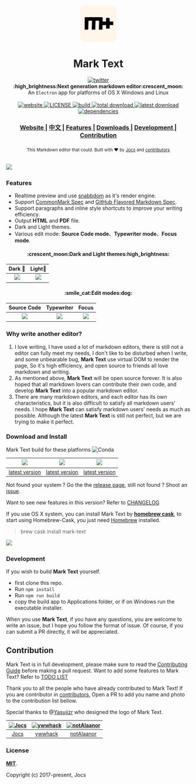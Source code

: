 <p align="center"><img src="https://github.com/marktext/marktext/blob/master/static/logo-small.png" alt="mark text" width="100" height="100"></p>

<h1 align="center">Mark Text</h1>

<div align="center">
  <a href="https://twitter.com/intent/tweet?text=Wow:&url=https%3A%2F%2Fgithub.com%2Fmarktext%2Fmarktext">
    <img src="https://img.shields.io/twitter/url/https/github.com/marktext/marktext.svg?style=for-the-badge" alt="twitter">
  </a>
</div>
<div align="center">
  <strong>:high_brightness:Next generation markdown editor:crescent_moon:</strong>
</div>
<div align="center">
  An <code>Electron</code> app for platforms of OS X Windows and Linux
</div>

<br />

<div align="center">
  <!-- Version -->
  <a href="https://marktext.github.io/website">
    <img src="https://badge.fury.io/gh/jocs%2Fmarktext.svg" alt="website">
  </a>
  <!-- License -->
  <a href="https://marktext.github.io/website">
    <img src="https://img.shields.io/github/license/marktext/marktext.svg" alt="LICENSE">
  </a>
  <!-- Build Status -->
  <a href="https://marktext.github.io/website">
    <img src="https://travis-ci.org/marktext/marktext.svg?branch=master" alt="build">
  </a>
  <!-- Downloads total -->
  <a href="https://marktext.github.io/website">
    <img src="https://img.shields.io/github/downloads/marktext/marktext/total.svg" alt="total download">
  </a>
  <!-- Downloads latest release -->
  <a href="https://marktext.github.io/website">
    <img src="https://img.shields.io/github/downloads/marktext/marktext/latest/total.svg" alt="latest download">
  </a>
  <!-- deps -->
  <a href="https://marktext.github.io/website">
    <img src="https://img.shields.io/hackage-deps/v/lens.svg" alt="dependencies">
  </a>
</div>

<div align="center">
  <h3>
    <a href="https://marktext.github.io/website">
      Website
    </a>
    <span> | </span>
    <a href="https://github.com/marktext/marktext/blob/master/doc/i18n/zh_cn.md#readme">
      中文
    </a>
    <span> | </span>
    <a href="https://github.com/marktext/marktext#features">
      Features
    </a>
    <span> | </span>
    <a href="https://github.com/marktext/marktext#download-and-install">
      Downloads
    </a>
    <span> | </span>
    <a href="https://github.com/marktext/marktext#development">
      Development
    </a>
    <span> | </span>
    <a href="https://github.com/marktext/marktext#contribution">
      Contribution
    </a>
  </h3>
</div>

<div align="center">
  <sub>This Markdown editor that could. Built with ❤︎ by
  <a href="https://github.com/Jocs">Jocs</a> and
  <a href="https://github.com/marktext/marktext/graphs/contributors">
    contributors
  </a>
</div>

<br />

![](https://github.com/marktext/marktext/blob/master/doc/marktext.gif)

### Features

- Realtime preview and use [snabbdom](https://github.com/snabbdom/snabbdom) as it's render engine.
- Support [CommonMark Spec](http://spec.commonmark.org/0.28/) and [GitHub Flavored Markdown Spec](http://spec.commonmark.org/0.28/).
- Support paragraphs and inline style shortcuts to improve your writing efficiency.
- Output **HTML** and **PDF** file.
- Dark and Light themes.
- Various edit mode: **Source Code mode**、**Typewriter mode**、**Focus mode**.

<h4 align="center">:crescent_moon:Dark and Light themes:high_brightness:</h4>

|                     Dark :crescent_moon:                     |                    Light:high_brightness:                    |
| :----------------------------------------------------------: | :----------------------------------------------------------: |
| ![](https://github.com/marktext/marktext/blob/master/doc/dark.jpg) | ![](https://github.com/marktext/marktext/blob/master/doc/light.jpg) |

<h4 align="center">:smile_cat:Edit modes:dog:</h4>

|                         Source Code                          |                          Typewriter                          |                            Focus                             |
| :----------------------------------------------------------: | :----------------------------------------------------------: | :----------------------------------------------------------: |
| ![](https://github.com/marktext/marktext/blob/master/doc/source.gif) | ![](https://github.com/marktext/marktext/blob/master/doc/typewriter.gif) | ![](https://github.com/marktext/marktext/blob/master/doc/focus.gif) |

### Why write another editor?

1. I love writing, I have used a lot of markdown editors, there is still not a editor can fully meet my needs, I don't like to be disturbed when I write, and some unbearable bug, **Mark Text** use virtual DOM to render the page, So it's high efficiency, and open source to friends all love markdown and writing.
2. As mentioned above, **Mark Text** will be open source forever. It is also hoped that all markdown lovers can contribute their own code, and develop **Mark Text** into a popular markdown editor.
3. There are many markdown editors, and each editor has its own characteristics, but it is also difficult to satisfy all markdown users' needs. I hope **Mark Text** can satisfy markdown users' needs as much as possible. Although the latest **Mark Text** is still not perfect, but we are trying to make it perfect.

### Download and Install

Mark Text build for these platforms ![Conda](https://img.shields.io/conda/pn/conda-forge/python.svg?style=for-the-badge)

| ![]( https://github.com/ryanoasis/nerd-fonts/wiki/screenshots/v1.0.x/mac-pass-sm.png) | ![]( https://github.com/ryanoasis/nerd-fonts/wiki/screenshots/v1.0.x/windows-pass-sm.png) | ![]( https://github.com/ryanoasis/nerd-fonts/wiki/screenshots/v1.0.x/linux-pass-sm.png) |
| :----------------------------------------------------------: | :----------------------------------------------------------: | :----------------------------------------------------------: |
| [latest version](https://github.com/marktext/marktext/releases/download/v0.7.17/marktext-0.7.17.dmg) | [latest version](https://github.com/marktext/marktext/releases/download/v0.7.17/marktext-setup-0.7.17.exe) | [latest version](https://github.com/marktext/marktext/releases/download/v0.7.17/marktext-0.7.17-x86_64.AppImage) |

Not found your system ? Go the the [release page](https://github.com/marktext/marktext/releases), still not found ? Shoot an [issue](https://github.com/marktext/marktext/issues).

Want to see new features in this version? Refer to [CHANGELOG](https://github.com/marktext/marktext/blob/master/.github/CHANGELOG.md)

If you use OS X system, you can install Mark Text by [**homebrew cask**](https://github.com/caskroom/homebrew-cask), to start using Homebrew-Cask, you just need [Homebrew](http://brew.sh/) installed.

> brew cask install mark-text

![](https://github.com/marktext/marktext/blob/master/doc/brew-cask.jpg)

### Development

If you wish to build **Mark Text** yourself.

- first clone this repo.
- Run `npm install`
- Run `npm run build`
- copy the build app to Applications folder, or if on Windows run the executable installer.

When you use **Mark Text**, if you have any questions, you are welcome to write an issue, but I hope you follow the format of issue. Of course, if you can submit a PR directly, it will be appreciated.

## Contribution

Mark Text is in full development, please make sure to read the [Contributing Guide](https://github.com/marktext/marktext/blob/master/.github/CONTRIBUTING.md) before making a pull request. Want to add some features to Mark Text? Refer to [TODO LIST](https://github.com/marktext/marktext/blob/master/.github/TODOLIST.md)

Thank you to all the people who have already contributed to Mark Text! If you are contributor in [contributors](https://github.com/marktext/marktext/graphs/contributors), Open a PR to add you name and photo to the contribution list bellow.

Special thanks to @[Yasujizr](https://github.com/Yasujizr) who designed the logo of Mark Text.

[![Jocs](https://avatars0.githubusercontent.com/u/9712830?s=150&v=4)](https://github.com/Jocs) | [![ywwhack](https://avatars1.githubusercontent.com/u/8746197?s=150&v=4)](https://github.com/ywwhack) | [![notAlaanor](https://avatars1.githubusercontent.com/u/17591936?s=150&v=4)](https://github.com/notAlaanor)
:---:|:---:|:---:
[Jocs](https://github.com/Jocs) | [ywwhack](https://github.com/ywwhack) | [notAlaanor](https://github.com/notAlaanor)

### License

 [**MIT**](https://github.com/marktext/marktext/blob/master/LICENSE).

Copyright (c) 2017-present, Jocs
